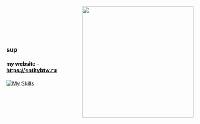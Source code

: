 <div style="display: flex; align-items: center;">
    <!-- Текст и иконки слева -->
    <div style="flex: 1;">
        <h3>sup</h3>
        <h4>my website - <a href="https://entitybtw.ru">https://entitybtw.ru</a></h4>
        <!-- Навыки иконки -->
        <a href="https://entitybtw.ru">
            <img src="https://skillicons.dev/icons?i=py,html,css,linux,ps,ae,lua" alt="My Skills" />
        </a>
    </div>
    <a href="https://limppumpo.entitybtw.ru">
        <img src="https://i.imgur.com/90S5TXZ.png" width="300" style="margin-left: 20px;" />
    </a>
</div>
